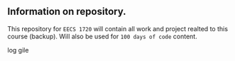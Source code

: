 ## Information on repository.

This repository for `EECS 1720` will contain all work and project realted to this course (backup). Will also be used for `100 days of code` content. 



log gile 
